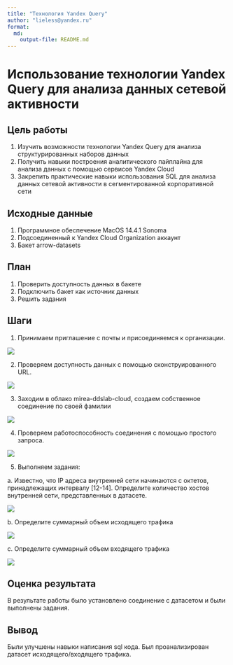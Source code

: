 ```yaml
---
title: "Технология Yandex Query"
author: "lieless@yandex.ru"
format: 
  md:
    output-file: README.md
---
```


# Использование технологии Yandex Query для анализа данных сетевой активности

## Цель работы

1.  Изучить возможности технологии Yandex Query для анализа структурированных наборов данных
2.  Получить навыки построения аналитического пайплайна для анализа данных с помощью сервисов Yandex Cloud
3.  Закрепить практические навыки использования SQL для анализа данных сетевой активности в сегментированной корпоративной сети

## Исходные данные

1.  Программное обеспечение MacOS 14.4.1 Sonoma
2.  Подсоединенный к Yandex Cloud Organization аккаунт
3.  Бакет arrow-datasets

## План

1.  Проверить доступность данных в бакете
2.  Подключить бакет как источник данных
3.  Решить задания

## Шаги

1. Принимаем приглашение с почты и присоединяемся к организации.

![](img/1.png)

2. Проверяем доступность данных с помощью сконструированного URL.

![](img/2.png)

3. Заходим в облако mirea-ddslab-cloud, создаем собственное соединение по своей фамилии

![](img/3.png)

4. Проверяем работоспособность соединения с помощью простого запроса.

![](img/4.png)

5. Выполняем задания:

  a. Известно, что IP адреса внутренней сети начинаются с октетов, принадлежащих интервалу [12-14]. Определите количество хостов внутренней сети, представленных в датасете.
  
  ![](img/5.png)
  
  b. Определите суммарный объем исходящего трафика
  
  ![](img/6.png)
  
  c. Определите суммарный объем входящего трафика
  
  ![](img/7.png)
  
## Оценка результата

В результате работы было установлено соединение с датасетом и были выполнены задания.

## Вывод

Были улучшены навыки написания sql кода. Был проанализирован датасет исходящего/входящего трафика.